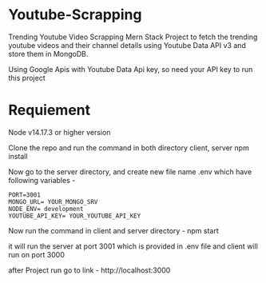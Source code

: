 # Youtube-Scrapping
Trending Youtube Video Scrapping
Mern Stack Project to fetch the trending youtube videos and their channel details using Youtube Data API v3 and store them in MongoDB.

Using Google Apis with Youtube Data Api key, so need your API key to run this project

# Requiement
Node v14.17.3 or higher version


Clone the repo and run the command in both directory client, server
  npm install 

Now go to the server directory, and create new file name .env which have following variables -

    PORT=3001
    MONGO_URL= YOUR_MONGO_SRV
    NODE_ENV= development
    YOUTUBE_API_KEY= YOUR_YOUTUBE_API_KEY

Now run the command in client and server directory -
npm start

it will run the server at port 3001 which is provided in .env file
and client will run on port 3000

after Project run go to link -
    http://localhost:3000 
    




